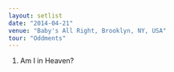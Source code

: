 ```yaml
---
layout: setlist
date: "2014-04-21"
venue: "Baby's All Right, Brooklyn, NY, USA"
tour: "Oddments"
---
```



 1. Am I in Heaven?


